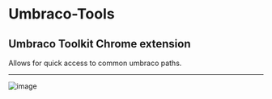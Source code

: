 # Umbraco-Tools
## Umbraco Toolkit Chrome extension

Allows for quick access to common umbraco paths.

---

![image](http://i.imgur.com/BkW259P.png)
